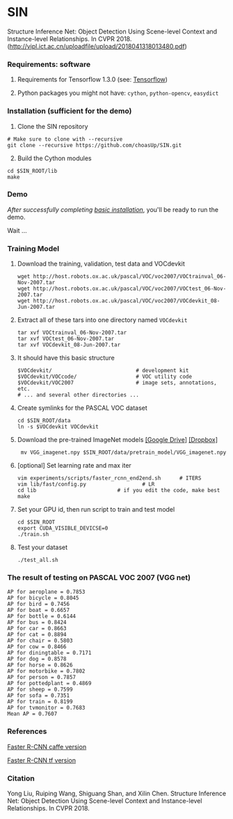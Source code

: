 # SIN
Structure Inference Net: Object Detection Using Scene-level Context and Instance-level Relationships. In CVPR 2018.(http://vipl.ict.ac.cn/uploadfile/upload/2018041318013480.pdf)

### Requirements: software

1. Requirements for Tensorflow 1.3.0 (see: [Tensorflow](https://www.tensorflow.org/))

2. Python packages you might not have: `cython`, `python-opencv`, `easydict`

### Installation (sufficient for the demo)

1. Clone the SIN repository
  
  ```Shell
  # Make sure to clone with --recursive
  git clone --recursive https://github.com/choasUp/SIN.git
  ```

2. Build the Cython modules
  ```Shell
  cd $SIN_ROOT/lib
  make
  ```

### Demo

*After successfully completing [basic installation](#installation-sufficient-for-the-demo)*, you'll be ready to run the demo.

Wait ...

### Training Model
1. Download the training, validation, test data and VOCdevkit

	```Shell
	wget http://host.robots.ox.ac.uk/pascal/VOC/voc2007/VOCtrainval_06-Nov-2007.tar
	wget http://host.robots.ox.ac.uk/pascal/VOC/voc2007/VOCtest_06-Nov-2007.tar
	wget http://host.robots.ox.ac.uk/pascal/VOC/voc2007/VOCdevkit_08-Jun-2007.tar
	```

2. Extract all of these tars into one directory named `VOCdevkit`

	```Shell
	tar xvf VOCtrainval_06-Nov-2007.tar
	tar xvf VOCtest_06-Nov-2007.tar
	tar xvf VOCdevkit_08-Jun-2007.tar
	```

3. It should have this basic structure

	```Shell
  	$VOCdevkit/                           # development kit
  	$VOCdevkit/VOCcode/                   # VOC utility code
  	$VOCdevkit/VOC2007                    # image sets, annotations, etc.
  	# ... and several other directories ...
  	```

4. Create symlinks for the PASCAL VOC dataset

    ```Shell
    cd $SIN_ROOT/data
    ln -s $VOCdevkit VOCdevkit
    ```
    
5. Download the pre-trained ImageNet models [[Google Drive]](https://drive.google.com/open?id=0ByuDEGFYmWsbNVF5eExySUtMZmM) [[Dropbox]](https://www.dropbox.com/s/po2kzdhdgl4ix55/VGG_imagenet.npy?dl=0)
   
   ```Shell
    mv VGG_imagenet.npy $SIN_ROOT/data/pretrain_model/VGG_imagenet.npy
    ```

6. [optional] Set learning rate and max iter

	```Shell
   	vim experiments/scripts/faster_rcnn_end2end.sh 		# ITERS
	vim lib/fast/config.py 					# LR
	cd lib	 						# if you edit the code, make best
	make
	```

7. Set your GPU id, then run script to train and test model
	```Shell
	cd $SIN_ROOT
	export CUDA_VISIBLE_DEVICSE=0
	./train.sh
	```

8. Test your dataset
	```Shell
	./test_all.sh
	```

### The result of testing on PASCAL VOC 2007 (VGG net)
```
AP for aeroplane = 0.7853
AP for bicycle = 0.8045
AP for bird = 0.7456
AP for boat = 0.6657
AP for bottle = 0.6144
AP for bus = 0.8424
AP for car = 0.8663
AP for cat = 0.8894
AP for chair = 0.5803
AP for cow = 0.8466
AP for diningtable = 0.7171
AP for dog = 0.8578
AP for horse = 0.8626
AP for motorbike = 0.7802
AP for person = 0.7857
AP for pottedplant = 0.4869
AP for sheep = 0.7599
AP for sofa = 0.7351
AP for train = 0.8199
AP for tvmonitor = 0.7683
Mean AP = 0.7607
```

### References
[Faster R-CNN caffe version](https://github.com/rbgirshick/py-faster-rcnn)

[Faster R-CNN tf version](https://github.com/smallcorgi/Faster-RCNN_TF)

### Citation
Yong Liu, Ruiping Wang, Shiguang Shan, and Xilin Chen. Structure Inference Net: Object Detection Using Scene-level Context and Instance-level Relationships. In CVPR 2018.
